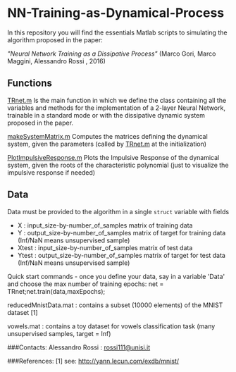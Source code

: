 # NN-Training-as-Dynamical-Process
In this repository you will find the essentials Matlab scripts to simulating the algorithm proposed in the paper:

_"Neural Network Training as a Dissipative Process"_    (Marco Gori, Marco Maggini, Alessandro Rossi , 2016) 


## Functions

[TRnet.m](https://github.com/alered87/NN-Training-as-Dynamical-Process/blob/master/TRnet.m)
Is the main function in which we define the class containing all the variables and methods for the implementation of a 2-layer Neural Network, trainable in a standard mode or with the dissipative dynamic system proposed in the paper.

[makeSystemMatrix.m](https://github.com/alered87/NN-Training-as-Dynamical-Process/blob/master/makeSystemMatrix.m) 
Computes the matrices defining the dynamical system, given the parameters (called by [TRnet.m](https://github.com/alered87/NN-Training-as-Dynamical-Process/blob/master/TRnet.m) at the initialization)

[PlotImpulsiveResponse.m](https://github.com/alered87/NN-Training-as-Dynamical-Process/blob/master/PlotImpulsiveResponse.m) 
Plots the Impulsive Response of the dynamical system, given the roots of the characteristic polynomial (just to visualize the impulsive response if needed)


## Data

Data must be provided to the algorithm in a single `struct` variable with fields
* X : input_size-by-number_of_samples matrix of training data
* Y : output_size-by-number_of_samples matrix of target for training data (Inf/NaN means unsupervised sample)
* Xtest : input_size-by-number_of_samples matrix of test data
* Ytest : output_size-by-number_of_samples matrix of target for test data (Inf/NaN means unsupervised sample)


Quick start commands - once you define your data, say in a variable 'Data' and choose the max number of training epochs: 
    net = TRnet;net.train(data,maxEpochs);

reducedMnistData.mat : contains a subset (10000 elements) of the MNIST dataset [1]

vowels.mat : contains a toy dataset for vowels classification task (many unsupervised samples, target = Inf)

###Contacts: 
Alessandro Rossi : rossi111@unisi.it

###References:
[1] see: http://yann.lecun.com/exdb/mnist/
